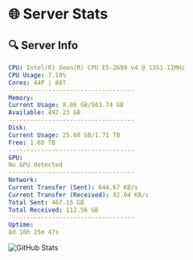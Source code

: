 # 🌐 Server Stats
## 🔍 Server Info
```yaml
CPU: Intel(R) Xeon(R) CPU E5-2699 v4 @ 1351.11MHz
CPU Usage: 7.10%
Cores: 44P | 88T
-----------------------------------
Memory:
Current Usage: 8.06 GB/503.74 GB
Available: 492.23 GB
-----------------------------------
Disk:
Current Usage: 25.68 GB/1.71 TB
Free: 1.60 TB
-----------------------------------
GPU:
No GPU detected
-----------------------------------
Network:
Current Transfer (Sent): 644.67 KB/s
Current Transfer (Received): 82.04 KB/s
Total Sent: 467.15 GB
Total Received: 112.56 GB
-----------------------------------
Uptime:
8d 16h 25m 47s
```
![GitHub Stats](https://img.shields.io/badge/Updated-2025-04-28_09:34:35-blue)